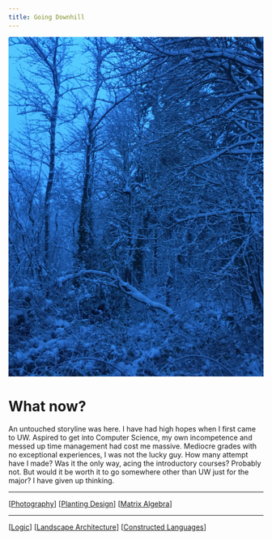 ```yaml
---
title: Going Downhill
---
```


![](images/melancholy.jpg)

# What now?

An untouched storyline was here. I have had high hopes when I first came to UW. Aspired to get into Computer Science, my own incompetence and messed up time management had cost me massive. Mediocre grades with no exceptional experiences, I was not the lucky guy. How many attempt have I made? Was it the only way, acing the introductory courses? Probably not. But would it be worth it to go somewhere other than UW just for the major? I have given up thinking.

---

[[Photography]]
[[Planting Design]]
[[Matrix Algebra]]

---

[[Logic]]
[[Landscape Architecture]]
[[Constructed Languages]]



[//begin]: # "Autogenerated link references for markdown compatibility"
[Photography]: Photography "Photography"
[Planting Design]: <Planting Design> "Planting Design"
[Matrix Algebra]: <Matrix Algebra> "The Matrix: Failure"
[Logic]: Logic "Logic"
[Landscape Architecture]: <Landscape Architecture> "Landscape Architecture"
[Constructed Languages]: <Constructed Languages> "Constructed Languages"
[//end]: # "Autogenerated link references"